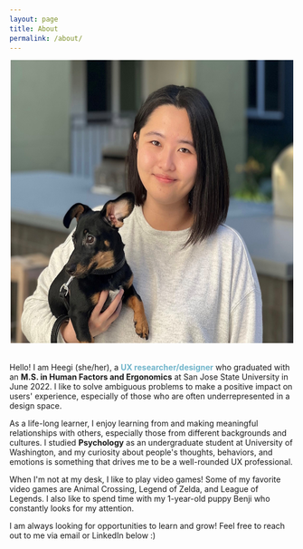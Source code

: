 ```yaml
---
layout: page
title: About
permalink: /about/
---
```

<center><img src="/images/About.jpg" alt="Heegi and her puppy Benji" width="500" height="500"></center> <br>

Hello! I am Heegi (she/her), a <span style="color: #6fb4ca;">**UX researcher/designer**</span> who graduated with an **M.S. in Human Factors and Ergonomics** at San Jose State University in June 2022. I like to solve ambiguous problems to make a positive impact on users' experience, especially of those who are often underrepresented in a design space.

As a life-long learner, I enjoy learning from and making meaningful relationships with others, especially those from different backgrounds and cultures. I studied **Psychology** as an undergraduate student at University of Washington, and my curiosity about people's thoughts, behaviors, and emotions is something that drives me to be a well-rounded UX professional. 

When I'm not at my desk, I like to play video games! Some of my favorite video games are Animal Crossing, Legend of Zelda, and League of Legends. I also like to spend time with my 1-year-old puppy Benji who constantly looks for my attention.

I am always looking for opportunities to learn and grow! Feel free to reach out to me via email or LinkedIn below :)